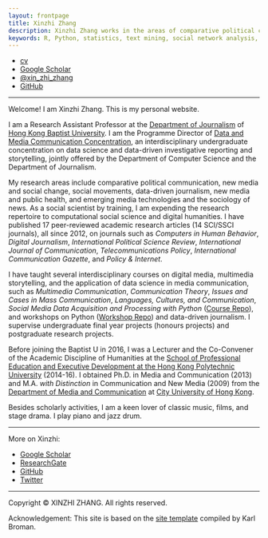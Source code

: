 ```yaml
---
layout: frontpage
title: Xinzhi Zhang
description: Xinzhi Zhang works in the areas of comparative political communication, media and social change, emerging technologies and the sociology of news, computational social science, and digital humanities.
keywords: R, Python, statistics, text mining, social network analysis, comparative political communication, social movements, social change, digital humanities
---
```


<div class="navbar">
  <div class="navbar-inner">
      <ul class="nav">
          <li><a href="{{ BASE_PATH }}/assets/CV_XinzhiZhang_Git_201801.pdf">cv</a></li>
          <li><a href="https://scholar.google.com/citations?user=iOFeIDIAAAAJ&hl=en">Google Scholar</a></li>          
          <li><a href="https://twitter.com/xin_zhi_zhang">@xin_zhi_zhang</a></li>
          <li><a href="https://github.com/xzzhang2">GitHub</a></li>
      </ul>
  </div>
</div>

---

Welcome! I am Xinzhi Zhang. This is my personal website.

I am a Research Assistant Professor at the [Department of Journalism](http://www.jour.hkbu.edu.hk/faculty-member/dr-xinzhi-zhang/) of [Hong Kong Baptist University](http://www.hkbu.edu.hk). I am the Programme Director of [Data and Media Communication Concentration](http://bu-dmc.hkbu.edu.hk), an interdisciplinary undergraduate concentration on data science and data-driven investigative reporting and storytelling, jointly offered by the Department of Computer Science and the Department of Journalism.

My research areas include comparative political communication, new media and social change, social movements, data-driven journalism, new media and public health, and emerging media technologies and the sociology of news. As a social scientist by training, I am expending the research repertoire to computational social science and digital humanities. I have published 17 peer-reviewed academic research articles (14 SCI/SSCI journals), all since 2012, on journals such as *Computers in Human Behavior*, *Digital Journalism*, *International Political Science Review*, *International Journal of Communication*, *Telecommunications Policy*, *International Communication Gazette*, and *Policy & Internet*.

I have taught several interdisciplinary courses on digital media, multimedia storytelling, and the application of data science in media communication, such as *Multimedia Communication*, *Communication Theory*, *Issues and Cases in Mass Communication*, *Languages, Cultures, and Communication*, *Social Media Data Acquisition and Processing with Python* ([Course Repo](https://github.com/xzzhang2/201819A_cityu_com5507)), and workshops on Python ([Workshop Repo](https://github.com/xzzhang2/201811_budmc_Invitation2Py)) and data-driven journalism. I supervise undergraduate final year projects (honours projects) and postgraduate research projects.

Before joining the Baptist U in 2016, I was a Lecturer and the Co-Convener of the Academic Discipline of Humanities at the [School of Professional Education and Executive Development at the Hong Kong Polytechnic University](https://www.speed-polyu.edu.hk) (2014-16). I obtained Ph.D. in Media and Communication (2013) and M.A. *with Distinction* in Communication and New Media (2009) from the [Department of Media and Communication](http://www6.cityu.edu.hk/com/) at [City University of Hong Kong](www.cityu.edu.hk).

Besides scholarly activities, I am a keen lover of classic music, films, and stage drama. I play piano and jazz drum.

---

More on Xinzhi:
 - [Google Scholar](https://sites.google.com/site/xzzhang2/cv)
 - [ResearchGate](https://www.researchgate.net/profile/Xinzhi_Zhang3)
 - [GitHub](https://github.com/xzzhang2)
 - [Twitter](https://twitter.com/xin_zhi_zhang)

 ---

Copyright © XINZHI ZHANG. All rights reserved.

Acknowledgement: This site is based on the [site template](http://kbroman.org/simple_site/) compiled by Karl Broman.
